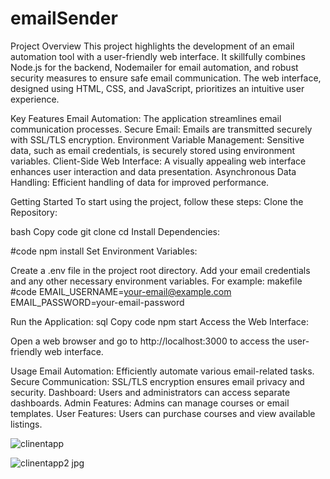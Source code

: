 # emailSender

Project Overview
This project highlights the development of an email automation tool with a user-friendly web interface. It skillfully combines Node.js for the backend, Nodemailer for email automation, and robust security measures to ensure safe email communication. The web interface, designed using HTML, CSS, and JavaScript, prioritizes an intuitive user experience.

Key Features
Email Automation: The application streamlines email communication processes.
Secure Email: Emails are transmitted securely with SSL/TLS encryption.
Environment Variable Management: Sensitive data, such as email credentials, is securely stored using environment variables.
Client-Side Web Interface: A visually appealing web interface enhances user interaction and data presentation.
Asynchronous Data Handling: Efficient handling of data for improved performance.

Getting Started
To start using the project, follow these steps:
Clone the Repository:

bash
Copy code
git clone <repository-url>
cd <repository-folder>
Install Dependencies:

#code
npm install
Set Environment Variables:

Create a .env file in the project root directory.
Add your email credentials and any other necessary environment variables. For example:
makefile
#code
EMAIL_USERNAME=your-email@example.com
EMAIL_PASSWORD=your-email-password

Run the Application:
sql
Copy code
npm start
Access the Web Interface:

Open a web browser and go to http://localhost:3000 to access the user-friendly web interface.



Usage
Email Automation: Efficiently automate various email-related tasks.
Secure Communication: SSL/TLS encryption ensures email privacy and security.
Dashboard: Users and administrators can access separate dashboards.
Admin Features: Admins can manage courses or email templates.
User Features: Users can purchase courses and view available listings.

![clinentapp](https://github.com/hemant207/emailSender/assets/60990807/1e5b0ebb-1f89-42ac-9f70-5a1462c95d11)

![clinentapp2 jpg](https://github.com/hemant207/emailSender/assets/60990807/1ae15827-739c-4550-8fce-4505c255058d)


